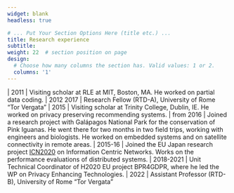 ```yaml
---
widget: blank
headless: true

# ... Put Your Section Options Here (title etc.) ...
title: Research experience
subtitle:
weight: 22  # section position on page
design:
  # Choose how many columns the section has. Valid values: 1 or 2.
  columns: '1'
---
```


| 2011      | Visiting scholar at RLE at MIT, Boston, MA. He worked on partial data coding.
| 2012 2017 | Research Fellow (RTD-A), University of Rome “Tor Vergata”
| 2015      | Visiting scholar at Trinity College, Dublin, IE. He worked on privacy preserving recommending systems.
| from 2016 | Joined a research project with Galápagos National Park for the conservation of Pink Iguanas. He went there for two months in two field trips, working with engineers and biologists. He worked on embedded systems and on satellite connectivity in remote areas.
| 2015-16   | Joined the EU Japan research project [ICN2020](http://www.icn2020.org/) on Information Centric Networks. Works on the performance evaluations of distributed systems.
| 2018-2021 | Unit Technical Coordinator of H2020 EU project BPR4GDPR, where he led the WP on Privacy Enhancing Technologies.
| 2022      | Assistant Professor (RTD-B), University of Rome “Tor Vergata”

